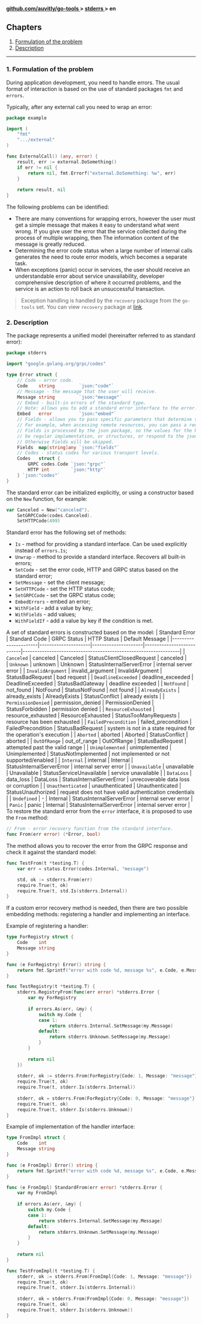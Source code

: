 <h4> 
    <a href="./../../../README.md" align="center"> github.com/auvitly/go-tools </a> 
    > 
    <a href="./../../README.md" align="center"> stderrs </a>
    >
    en
</h4>

## Chapters
1. [Formulation of the problem](#problem)
2. [Description](#desc)

---

<a name="problem"></a>
### 1. Formulation of the problem

During application development, you need to handle errors.
The usual format of interaction is based on the use of standard packages `fmt` and `errors`.

Typically, after any external call you need to wrap an error:
```go
package example

import (
	"fmt"
	".../external"
)

func ExternalCall() (any, error) {
    result, err := external.DoSomething()
    if err != nil {
        return nil, fmt.Errorf("external.DoSomething: %w", err)
    }
    
    return result, nil
}
```

The following problems can be identified:
* There are many conventions for wrapping errors, however the user must
  get a simple message that makes it easy to understand what went wrong. If you give
  user the error that the service collected during the process of multiple wrapping, then
  The information content of the message is greatly reduced.
* Determining the error code status when a large number of internal calls generates 
  the need to route error models, which becomes a separate task.
* When exceptions (panic) occur in services, the user should receive an understandable
  error about service unavailability, developer comprehensive description of where it occurred
  problems, and the service is an action to roll back an unsuccessful transaction.
> Exception handling is handled by the `recovery` package from the `go-tools` set.
> You can view `recovery` package at [link](./../../../recovery/README.md).

<a name="desc"></a>
### 2. Description
The package represents a unified model (hereinafter referred to as standard error):

```go
package stderrs

import "google.golang.org/grpc/codes"

type Error struct {
	// Code - error code.
	Code    string         `json:"code"`
	// Message - the message that the user will receive.
	Message string         `json:"message"`
	// Embed - built-in errors of the standard type.
	// Note: allows you to add a standard error interface to the error.
	Embed   error          `json:"embed"`
	// Fields - allows you to pass specific parameters that determine the initial error.
	// For example, when accessing remote resources, you can pass a request model.
	// Fields is processed by the json package, so the values for the keys must
	// be regular implementation, or structures, or respond to the json.Marshaler interface.
	// Otherwise Fields will be skipped.
	Fields  map[string]any `json:"fields"`
	// Codes - status codes for various transport levels.
	Codes   struct {
		GRPC codes.Code `json:"grpc"`
		HTTP int        `json:"http"`
	} `json:"codes"`
}
```

The standard error can be initialized explicitly, or using a constructor based on the `New` function, for example:
```go
var Canceled = New("canceled").
    SetGRPCCode(codes.Canceled).
    SetHTTPCode(499)
```

Standard error has the following set of methods:
* `Is` - method for providing a standard interface. Can be used explicitly instead of `errors.Is`;
* `Unwrap` - method to provide a standard interface. Recovers all built-in errors;
* `SetCode` - set the error code, HTTP and GRPC status based on the standard error;
* `SetMessage` - set the client message;
* `SetHTTPCode` - set the HTTP status code;
* `SetGRPCCode` - set the GRPC status code;
* `EmbedErrors` - embed an error;
* `WithField` - add a value by key;
* `WithFields` - add values;
* `WithFieldIf` - add a value by key if the condition is met.

A set of standard errors is constructed based on the model:
| Standard Error       | Standard Code       | GRPC Status         | HTTP Status               | Default Message                                                 |
|----------------------|---------------------|---------------------|---------------------------|-----------------------------------------------------------------|
| `Canceled`           | canceled            | Canceled            | StatusClientClosedRequest | canceled                                                        |   
| `Unknown`            | unknown             | Unknown             | StatusInternalServerError | internal server error                                           |
| `InvalidArgument`    | invalid_argument    | InvalidArgument     | StatusBadRequest          | bad request                                                     |
| `DeadlineExceeded`   | deadline_exceeded   | DeadlineExceeded    | StatusBadGateway          | deadline exceeded                                               |
| `NotFound`           | not_found           | NotFound            | StatusNotFound            | not found                                                       |
| `AlreadyExists`      | already_exists      | AlreadyExists       | StatusConflict            | already exists                                                  |
| `PermissionDenied`   | permission_denied   | PermissionDenied    | StatusForbidden           | permission denied                                               |
| `ResourceExhausted`  | resource_exhausted  | ResourceExhausted   | StatusTooManyRequests     | resource has been exhausted                                     |
| `FailedPrecondition` | failed_precondition | FailedPrecondition  | StatusBadRequest          | system is not in a state required for the operation's execution |
| `Aborted`            | aborted             | Aborted             | StatusConflict            | aborted                                                         |
| `OutOfRange`         | out_of_range        | OutOfRange          | StatusBadRequest          | attempted past the valid range                                  |
| `Unimplemented`      | unimplemented       | Unimplemented       | StatusNotImplemented      | not implemented or not supported/enabled                        |
| `Internal`           | internal            | Internal            | StatusInternalServerError | internal server error                                           |
| `Unavailable`        | unavailable         | Unavailable         | StatusServiceUnavailable  | service unavailable                                             |
| `DataLoss`           | data_loss           | DataLoss            | StatusInternalServerError | unrecoverable data loss or corruption                           |
| `Unauthenticated`    | unauthenticated     | Unauthenticated     | StatusUnauthorized        | request does not have valid authentication credentials          |
| `Undefined`          | -                   | Internal            | StatusInternalServerError | internal server error                                           |
| `Panic`              | panic               | Internal            | StatusInternalServerError | internal server error                                           |
To restore the standard error from the `error` interface, it is proposed to use the `From` method:
```go
// From - error recovery function from the standard interface.
func From(err error) (*Error, bool) 
```

The method allows you to recover the error from the GRPC response and check it against the standard model:
```go
func TestFrom(t *testing.T) {
    var err = status.Error(codes.Internal, "message")

    std, ok := stderrs.From(err)
    require.True(t, ok)
    require.True(t, std.Is(stderrs.Internal))
}
```

If a custom error recovery method is needed, then there are two possible embedding methods:
registering a handler and implementing an interface.

Example of registering a handler:

```go
type ForRegistry struct {
    Code    int
    Message string
}

func (e ForRegistry) Error() string {
    return fmt.Sprintf("error with code %d, message %s", e.Code, e.Message)
}

func TestRegistry(t *testing.T) {
    stderrs.RegistryFrom(func(err error) *stderrs.Error {
        var my ForRegistry
        
        if errors.As(err, &my) {
            switch my.Code {
            case 1:
                return stderrs.Internal.SetMessage(my.Message)
            default:
                return stderrs.Unknown.SetMessage(my.Message)
            }
        }
        
        return nil
    })
    
    stderr, ok := stderrs.From(ForRegistry{Code: 1, Message: "message"})
    require.True(t, ok)
    require.True(t, stderr.Is(stderrs.Internal))
    
    stderr, ok = stderrs.From(ForRegistry{Code: 0, Message: "message"})
    require.True(t, ok)
    require.True(t, stderr.Is(stderrs.Unknown))
}
```

Example of implementation of the handler interface:

```go
type FromImpl struct {
    Code    int
    Message string
}

func (e FromImpl) Error() string {
    return fmt.Sprintf("error with code %d, message %s", e.Code, e.Message)
}

func (e FromImpl) StandardFrom(err error) *stderrs.Error {
    var my FromImpl
    
    if errors.As(err, &my) {
        switch my.Code {
        case 1:
            return stderrs.Internal.SetMessage(my.Message)
        default:
            return stderrs.Unknown.SetMessage(my.Message)
        }
    }
    
    return nil
}

func TestFromImpl(t *testing.T) {
    stderr, ok := stderrs.From(FromImpl{Code: 1, Message: "message"})
    require.True(t, ok)
    require.True(t, stderr.Is(stderrs.Internal))
    
    stderr, ok = stderrs.From(FromImpl{Code: 0, Message: "message"})
    require.True(t, ok)
    require.True(t, stderr.Is(stderrs.Unknown))
}
```

